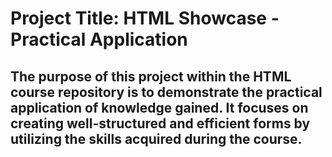 # Project Title: HTML Showcase - Practical Application

## The purpose of this project within the HTML course repository is to demonstrate the practical application of knowledge gained. It focuses on creating well-structured and efficient forms by utilizing the skills acquired during the course.
